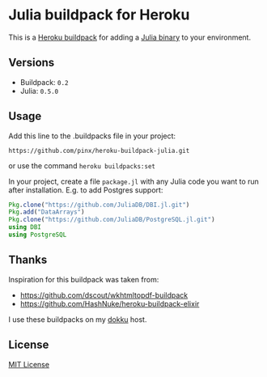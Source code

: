 # Julia buildpack for Heroku

This is a [Heroku buildpack][0] for adding a [Julia binary][1] to your environment.


## Versions

* Buildpack: `0.2`
* Julia: `0.5.0`


## Usage

Add this line to the .buildpacks file in your project:

`https://github.com/pinx/heroku-buildpack-julia.git`

or use the command `heroku buildpacks:set`

In your project, create a file `package.jl` with any
Julia code you want to run after installation.
E.g. to add Postgres support:
```julia
Pkg.clone("https://github.com/JuliaDB/DBI.jl.git")
Pkg.add("DataArrays")
Pkg.clone("https://github.com/JuliaDB/PostgreSQL.jl.git")
using DBI
using PostgreSQL
```


## Thanks

Inspiration for this buildpack was taken from:

* <https://github.com/dscout/wkhtmltopdf-buildpack>
* <https://github.com/HashNuke/heroku-buildpack-elixir>

I use these buildpacks on my [dokku][2] host.


## License

[MIT License](https://github.com/pinx/heroku-buildpack-julia/blob/master/LICENSE)


[0]: http://devcenter.heroku.com/articles/buildpacks
[1]: http://julialang.org
[2]: http://dokku.viewdocs.io/dokku/

